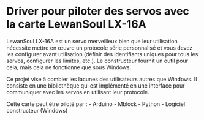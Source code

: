 Driver pour piloter des servos avec la carte LewanSoul LX-16A
=============================================================

LewanSoul LX-16A est un servo merveilleux bien que leur utilisation nécessite
mettre en œuvre un protocole série personnalisé et vous devez les configurer
avant utilisation (définir des identifiants uniques pour tous les servos, configurer les limites, etc.).
Le constructeur fournit un outil pour cela, mais cela ne fonctionne que sous Windows.

Ce projet vise à combler les lacunes des utilisateurs autres que Windows. 
Il consiste en une bibliothèque qui est implémenté en une interface pour communiquer 
avec les servos en utilisant leur protocole.

Cette carte peut être piloté par :
	- Arduino
	- Mblock
	- Python
	- Logiciel constructeur (Windows)
